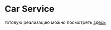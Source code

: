 # Car Service

готовую реализацию можно посмотреть [здесь](https://car-service-e14urmcpe-mikhails-projects-1f02932d.vercel.app/)
